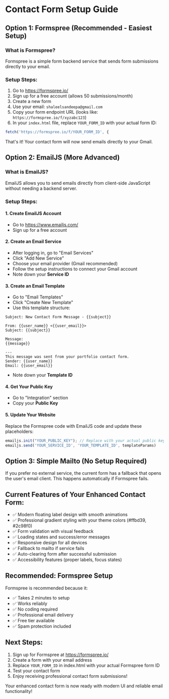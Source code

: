 # Contact Form Setup Guide

## Option 1: Formspree (Recommended - Easiest Setup)

### What is Formspree?
Formspree is a simple form backend service that sends form submissions directly to your email.

### Setup Steps:
1. Go to https://formspree.io/
2. Sign up for a free account (allows 50 submissions/month)
3. Create a new form
4. Use your email: `shaleelsandeepa@gmail.com`
5. Copy your form endpoint URL (looks like: `https://formspree.io/f/xyzabc123`)
6. In your `index.html` file, replace `YOUR_FORM_ID` with your actual form ID:

```javascript
fetch('https://formspree.io/f/YOUR_FORM_ID', {
```

That's it! Your contact form will now send emails directly to your Gmail.

## Option 2: EmailJS (More Advanced)

### What is EmailJS?
EmailJS allows you to send emails directly from client-side JavaScript without needing a backend server.

### Setup Steps:

#### 1. Create EmailJS Account
- Go to https://www.emailjs.com/
- Sign up for a free account

#### 2. Create an Email Service
- After logging in, go to "Email Services"
- Click "Add New Service"
- Choose your email provider (Gmail recommended)
- Follow the setup instructions to connect your Gmail account
- Note down your **Service ID**

#### 3. Create an Email Template
- Go to "Email Templates"
- Click "Create New Template"
- Use this template structure:

```
Subject: New Contact Form Message - {{subject}}

From: {{user_name}} <{{user_email}}>
Subject: {{subject}}

Message:
{{message}}

---
This message was sent from your portfolio contact form.
Sender: {{user_name}}
Email: {{user_email}}
```

- Note down your **Template ID**

#### 4. Get Your Public Key
- Go to "Integration" section
- Copy your **Public Key**

#### 5. Update Your Website
Replace the Formspree code with EmailJS code and update these placeholders:

```javascript
emailjs.init("YOUR_PUBLIC_KEY"); // Replace with your actual public key
emailjs.send('YOUR_SERVICE_ID', 'YOUR_TEMPLATE_ID', templateParams)
```

## Option 3: Simple Mailto (No Setup Required)

If you prefer no external service, the current form has a fallback that opens the user's email client. This happens automatically if Formspree fails.

## Current Features of Your Enhanced Contact Form:
- ✅ Modern floating label design with smooth animations
- ✅ Professional gradient styling with your theme colors (#ffbd39, #2c98f0)
- ✅ Form validation with visual feedback
- ✅ Loading states and success/error messages
- ✅ Responsive design for all devices
- ✅ Fallback to mailto if service fails
- ✅ Auto-clearing form after successful submission
- ✅ Accessibility features (proper labels, focus states)

## Recommended: Formspree Setup
Formspree is recommended because it:
- ✅ Takes 2 minutes to setup
- ✅ Works reliably
- ✅ No coding required
- ✅ Professional email delivery
- ✅ Free tier available
- ✅ Spam protection included

## Next Steps:
1. Sign up for Formspree at https://formspree.io/
2. Create a form with your email address
3. Replace `YOUR_FORM_ID` in index.html with your actual Formspree form ID
4. Test your contact form
5. Enjoy receiving professional contact form submissions!

Your enhanced contact form is now ready with modern UI and reliable email functionality!
